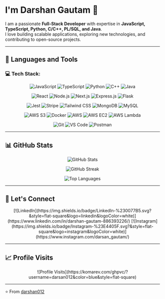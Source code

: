 # I'm Darshan Gautam 🚀  

I am a passionate **Full-Stack Developer** with expertise in **JavaScript, TypeScript, Python, C/C++, PL/SQL, and Java**.  
I love building scalable applications, exploring new technologies, and contributing to open-source projects.  

---

## 🚀 **Languages and Tools**  

### 💻 **Tech Stack:**  
<p align="center">
  <img src="https://img.shields.io/badge/JavaScript-F7DF1E?style=flat&logo=javascript&logoColor=black" alt="JavaScript" />
  <img src="https://img.shields.io/badge/TypeScript-007ACC?style=flat&logo=typescript&logoColor=white" alt="TypeScript" />
  <img src="https://img.shields.io/badge/Python-3776AB?style=flat&logo=python&logoColor=white" alt="Python" />
  <img src="https://img.shields.io/badge/C++-00599C?style=flat&logo=c%2B%2B&logoColor=white" alt="C++" />
  <img src="https://img.shields.io/badge/Java-007396?style=flat&logo=java&logoColor=white" alt="Java" />
</p>

<p align="center">
  <img src="https://img.shields.io/badge/React-61DAFB?style=flat&logo=react&logoColor=black" alt="React" />
  <img src="https://img.shields.io/badge/Node.js-339933?style=flat&logo=nodedotjs&logoColor=white" alt="Node.js" />
  <img src="https://img.shields.io/badge/Next.js-000000?style=flat&logo=nextdotjs&logoColor=white" alt="Next.js" />
  <img src="https://img.shields.io/badge/Express.js-000000?style=flat&logo=express&logoColor=white" alt="Express.js" />
  <img src="https://img.shields.io/badge/Flask-000000?style=flat&logo=flask&logoColor=white" alt="Flask" />
</p>

<p align="center">
  <img src="https://img.shields.io/badge/Jest-C21325?style=flat&logo=jest&logoColor=white" alt="Jest" />
  <img src="https://img.shields.io/badge/Stripe-008CDD?style=flat&logo=stripe&logoColor=white" alt="Stripe" />
  <img src="https://img.shields.io/badge/TailwindCSS-38B2AC?style=flat&logo=tailwind-css&logoColor=white" alt="Tailwind CSS" />
  <img src="https://img.shields.io/badge/MongoDB-47A248?style=flat&logo=mongodb&logoColor=white" alt="MongoDB" />
  <img src="https://img.shields.io/badge/MySQL-4479A1?style=flat&logo=mysql&logoColor=white" alt="MySQL" />
</p>

<p align="center">
  <img src="https://img.shields.io/badge/Amazon%20S3-569A31?style=flat&logo=amazons3&logoColor=white" alt="AWS S3" />
  <img src="https://img.shields.io/badge/Docker-2496ED?style=flat&logo=docker&logoColor=white" alt="Docker" />
  <img src="https://img.shields.io/badge/AWS-FF9900?style=flat&logo=amazonaws&logoColor=white" alt="AWS" />
  <img src="https://img.shields.io/badge/Amazon%20EC2-FF9900?style=flat&logo=amazonaws&logoColor=white" alt="AWS EC2" />
  <img src="https://img.shields.io/badge/AWS%20Lambda-FF9900?style=flat&logo=awslambda&logoColor=white" alt="AWS Lambda" />
</p>

<p align="center">
  <img src="https://img.shields.io/badge/Git-F05032?style=flat&logo=git&logoColor=white" alt="Git" />
  <img src="https://img.shields.io/badge/VSCode-007ACC?style=flat&logo=visualstudiocode&logoColor=white" alt="VS Code" />
  <img src="https://img.shields.io/badge/Postman-FF6C37?style=flat&logo=postman&logoColor=white" alt="Postman" />
</p>

---

## 📊 **GitHub Stats**  
<p align="center">
  <img src="https://github-readme-stats.vercel.app/api?username=darsan012&show_icons=true&theme=radical" alt="GitHub Stats" />
</p>

<p align="center">
  <img src="https://github-readme-streak-stats.herokuapp.com/?user=darsan012&theme=dark" alt="GitHub Streak" />
</p>

<p align="center">
  <img src="https://github-readme-stats.vercel.app/api/top-langs/?username=darsan012&layout=compact&theme=radical" alt="Top Languages" />
</p>

---

## 🤝 **Let's Connect**  
<p align="center">
  [![LinkedIn](https://img.shields.io/badge/LinkedIn-%230077B5.svg?&style=flat-square&logo=linkedin&logoColor=white)](https://www.linkedin.com/in/darshan-gautam-886393226/)
  [![Instagram](https://img.shields.io/badge/Instagram-%23E4405F.svg?&style=flat-square&logo=instagram&logoColor=white)](https://www.instagram.com/darsan_gautam/)
</p>

---

## 📈 **Profile Visits**  
<p align="center">
  ![Profile Visits](https://komarev.com/ghpvc/?username=darsan012&color=blue&style=flat-square)
</p>

---

⭐️ From [darshan012](https://github.com/darsan012)
